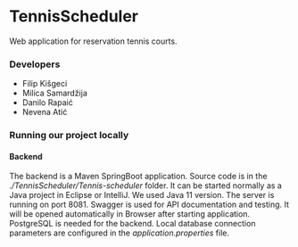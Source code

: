 # TennisScheduler

Web application for reservation tennis courts.

### Developers
- Filip Kišgeci
- Milica Samardžija
- Danilo Rapaić 
- Nevena Atić

### Running our project locally
#### Backend
The backend is a Maven SpringBoot application. Source code is in the <i>./TennisScheduler/Tennis-scheduler</i> folder. It can be started normally as a Java project in Eclipse or IntelliJ. We used Java 11 version. The server is running on port 8081. 
Swagger is used for API documentation and testing. It will be opened automatically in Browser after starting application.\
PostgreSQL is needed for the backend. Local database connection parameters are configured in the <i>application.properties</i> file.
